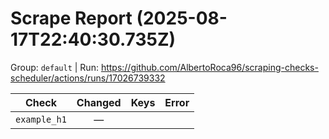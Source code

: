 # Scrape Report (2025-08-17T22:40:30.735Z)

Group: `default`  |  Run: https://github.com/AlbertoRoca96/scraping-checks-scheduler/actions/runs/17026739332

| Check | Changed | Keys | Error |
|---|:---:|:--|:--|
| `example_h1` | — |  |  |

